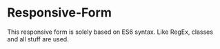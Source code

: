 # Responsive-Form
This responsive form is solely based on ES6 syntax. Like RegEx, classes and all stuff are used.
